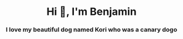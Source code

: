 <h1 align="center">Hi 👋, I'm Benjamin</h1>
<h3 align="center">I love my beautiful dog named Kori who was a canary dogo</h3>



